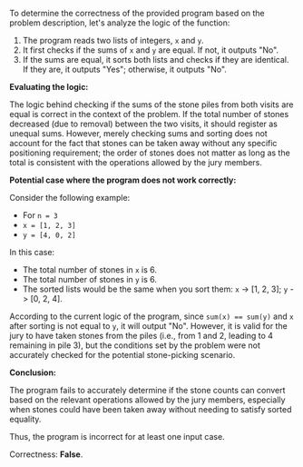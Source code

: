 To determine the correctness of the provided program based on the problem description, let's analyze the logic of the function:

1. The program reads two lists of integers, `x` and `y`.
2. It first checks if the sums of `x` and `y` are equal. If not, it outputs "No".
3. If the sums are equal, it sorts both lists and checks if they are identical. If they are, it outputs "Yes"; otherwise, it outputs "No".

**Evaluating the logic:**

The logic behind checking if the sums of the stone piles from both visits are equal is correct in the context of the problem. If the total number of stones decreased (due to removal) between the two visits, it should register as unequal sums. However, merely checking sums and sorting does not account for the fact that stones can be taken away without any specific positioning requirement; the order of stones does not matter as long as the total is consistent with the operations allowed by the jury members.

**Potential case where the program does not work correctly:**

Consider the following example:
- For `n = 3`
- `x = [1, 2, 3]`
- `y = [4, 0, 2]` 

In this case:
- The total number of stones in `x` is 6.
- The total number of stones in `y` is 6.
- The sorted lists would be the same when you sort them: `x` -> [1, 2, 3]; `y` -> [0, 2, 4].

According to the current logic of the program, since `sum(x) == sum(y)` and `x` after sorting is not equal to `y`, it will output "No". However, it is valid for the jury to have taken stones from the piles (i.e., from 1 and 2, leading to 4 remaining in pile 3), but the conditions set by the problem were not accurately checked for the potential stone-picking scenario.

**Conclusion:**

The program fails to accurately determine if the stone counts can convert based on the relevant operations allowed by the jury members, especially when stones could have been taken away without needing to satisfy sorted equality. 

Thus, the program is incorrect for at least one input case.

Correctness: **False**.